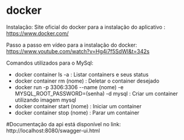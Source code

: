# docker
Instalação: 
 Site oficial do docker para a instalação do aplicativo : https://www.docker.com/
 
 Passo a passo em vídeo para a instalação do docker: https://www.youtube.com/watch?v=Hg4i7f5SdWI&t=342s
 
 Comandos utilizados para o MySql:
 
 - docker container ls -a : Listar containers e seus status
 - docker container rm (nome) : Deletar o container desejado 
 - docker run -p 3306:3306 --name (nome) -e MYSQL_ROOT_PASSWORD=(senha) -d mysql : Criar um container utilizando imagem mysql 
 - docker container start (nome) : Iniciar um container
 - docker container stop (nome) : Parar um container 
 
 #Documentação da api está disponível no link: http://localhost:8080/swagger-ui.html
